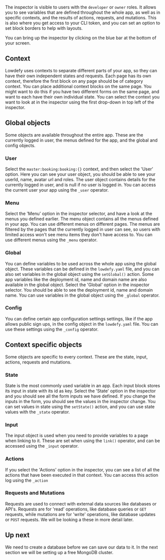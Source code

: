 The inspector is visible to users with the `developer` or `owner` roles. It allows you to see variables that are defined throughout the whole app, as well as in specific contexts, and the results of actions, requests, and mutations. This is also where you get access to your CLI token, and you can set an option to set block borders to help with layouts.

You can bring up the inspector by clicking on the blue bar at the bottom of your screen.

## Context 

Lowdefy uses contexts to separate different parts of your app, so they can have their own independent states and requests. Each page has its own context, therefore the first block on any page should be of category context. You can place additional context blocks on the same page. You might want to do this if you have two different forms on the same page, and want to each have their own individual state. You can select the context you want to look at in the inspector using the first drop-down in top left of the inspector.

## Global objects

Some objects are available throughout the entire app. These are the currently logged in user, the menus defined for the app, and the global and config objects.

### User
Select the `master:booking:booking:{}` context, and then select the 'User' option. Here you can see your user object, you should be able to see your userId, name, avatar url and roles. The user object contains details for the currently logged in user, and is null if no user is logged in. You can access the current user your app using the `_user` operator.

### Menu

Select the 'Menu' option in the inspector selector, and have a look at the menus you defined earlier. The menu object contains all the menus defined in your app. You can use different menus on different pages. The menus are filtered by the pages that the currently logged in user can see, so users with limited access won't see menu items they don't have access to. You can use different menus using the `_menu` operator.

### Global

You can define variables to be used across the whole app using the global object. These variables can be defined in the `lowdefy.yaml` file, and you can also set variables in the global object using the `setGlobal()` action. Some app variables like the deployment id, name and domain name are also available in the global object. Select the 'Global' option in the inspector selector. You should be able to see the deployment id, name and domain name. You can use variables in the global object using the `_global` operator.

### Config

You can define certain app configuration settings settings, like if the app allows public sign ups, in the config object in the `lowdefy.yaml` file. You can use these settings using the `_config` operator.

## Context specific objects

Some objects are specific to every context. These are the state, input, actions, requests and mutations.

### State

State is the most commonly used variable in an app. Each input block stores its input in state with its id as key. Select the 'State' option in the inspector and you should see all the form inputs we have defined. If you change the inputs in the form, you should see the values in the inspector change. You can set values in state using the `setState()` action, and you can use state values with the `_state` operator.

### Input

The input object is used when you need to provide variables to a page when linking to it. These are set when using the `link()` operator, and can be accessed using the `_input` operator.

### Actions

If you select the 'Actions' option in the inspector, you can see a list of all the actions that have been executed in that context. You can access this action log using the `_action`

### Requests and Mutations

Requests are used to connect with external data sources like databases or API's. Requests are for 'read' operations, like database queries or `GET` requests, while mutations are for 'write' operations, like database updates or `POST` requests. We will be looking a these in more detail later.

## Up next

We need to create a database before we can save our data to it. In the next section we will be setting up a free MongoDB cluster.
